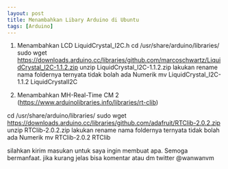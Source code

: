 ```yaml
---
layout: post
title: Menambahkan Libary Arduino di Ubuntu
tags: [Arduino]
---
```


1. Menambahkan LCD LiquidCrystal_I2C.h
cd /usr/share/arduino/libraries/
sudo wget https://downloads.arduino.cc/libraries/github.com/marcoschwartz/LiquidCrystal_I2C-1.1.2.zip
unzip LiquidCrystal_I2C-1.1.2.zip 
lakukan rename nama foldernya ternyata tidak bolah ada Numerik
mv LiquidCrystal_I2C-1.1.2 LiquidCrystalI2C

2. Menambahkan MH-Real-Time CM 2 (https://www.arduinolibraries.info/libraries/rt-clib) 

cd /usr/share/arduino/libraries/
sudo wget https://downloads.arduino.cc/libraries/github.com/adafruit/RTClib-2.0.2.zip
unzip RTClib-2.0.2.zip
lakukan rename nama foldernya ternyata tidak bolah ada Numerik
mv RTClib-2.0.2 RTClib


silahkan kirim masukan untuk saya ingin membuat apa. Semoga bermanfaat.
jika kurang jelas bisa komentar atau dm twitter @wanwanvm
